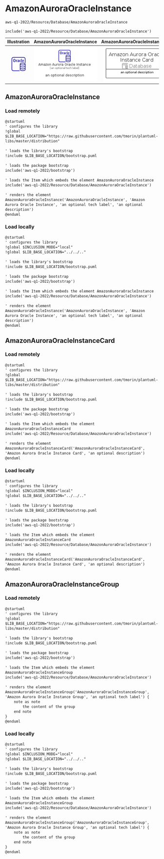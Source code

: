 # AmazonAuroraOracleInstance


```text
aws-q1-2022/Resource/Database/AmazonAuroraOracleInstance
```

```text
include('aws-q1-2022/Resource/Database/AmazonAuroraOracleInstance')
```



| Illustration | AmazonAuroraOracleInstance | AmazonAuroraOracleInstanceCard | AmazonAuroraOracleInstanceGroup |
| :---: | :---: | :---: | :---: |
| ![illustration for Illustration](../../../aws-q1-2022/Resource/Database/AmazonAuroraOracleInstance.png) | ![illustration for AmazonAuroraOracleInstance](../../../aws-q1-2022/Resource/Database/AmazonAuroraOracleInstance.Local.png) | ![illustration for AmazonAuroraOracleInstanceCard](../../../aws-q1-2022/Resource/Database/AmazonAuroraOracleInstanceCard.Local.png) | ![illustration for AmazonAuroraOracleInstanceGroup](../../../aws-q1-2022/Resource/Database/AmazonAuroraOracleInstanceGroup.Local.png) |




## AmazonAuroraOracleInstance

### Load remotely
```plantuml
@startuml
' configures the library
!global $LIB_BASE_LOCATION="https://raw.githubusercontent.com/tmorin/plantuml-libs/master/distribution"

' loads the library's bootstrap
!include $LIB_BASE_LOCATION/bootstrap.puml

' loads the package bootstrap
include('aws-q1-2022/bootstrap')

' loads the Item which embeds the element AmazonAuroraOracleInstance
include('aws-q1-2022/Resource/Database/AmazonAuroraOracleInstance')

' renders the element
AmazonAuroraOracleInstance('AmazonAuroraOracleInstance', 'Amazon Aurora Oracle Instance', 'an optional tech label', 'an optional description')
@enduml
```

### Load locally
```plantuml
@startuml
' configures the library
!global $INCLUSION_MODE="local"
!global $LIB_BASE_LOCATION="../../.."

' loads the library's bootstrap
!include $LIB_BASE_LOCATION/bootstrap.puml

' loads the package bootstrap
include('aws-q1-2022/bootstrap')

' loads the Item which embeds the element AmazonAuroraOracleInstance
include('aws-q1-2022/Resource/Database/AmazonAuroraOracleInstance')

' renders the element
AmazonAuroraOracleInstance('AmazonAuroraOracleInstance', 'Amazon Aurora Oracle Instance', 'an optional tech label', 'an optional description')
@enduml
```

## AmazonAuroraOracleInstanceCard

### Load remotely
```plantuml
@startuml
' configures the library
!global $LIB_BASE_LOCATION="https://raw.githubusercontent.com/tmorin/plantuml-libs/master/distribution"

' loads the library's bootstrap
!include $LIB_BASE_LOCATION/bootstrap.puml

' loads the package bootstrap
include('aws-q1-2022/bootstrap')

' loads the Item which embeds the element AmazonAuroraOracleInstanceCard
include('aws-q1-2022/Resource/Database/AmazonAuroraOracleInstance')

' renders the element
AmazonAuroraOracleInstanceCard('AmazonAuroraOracleInstanceCard', 'Amazon Aurora Oracle Instance Card', 'an optional description')
@enduml
```

### Load locally
```plantuml
@startuml
' configures the library
!global $INCLUSION_MODE="local"
!global $LIB_BASE_LOCATION="../../.."

' loads the library's bootstrap
!include $LIB_BASE_LOCATION/bootstrap.puml

' loads the package bootstrap
include('aws-q1-2022/bootstrap')

' loads the Item which embeds the element AmazonAuroraOracleInstanceCard
include('aws-q1-2022/Resource/Database/AmazonAuroraOracleInstance')

' renders the element
AmazonAuroraOracleInstanceCard('AmazonAuroraOracleInstanceCard', 'Amazon Aurora Oracle Instance Card', 'an optional description')
@enduml
```

## AmazonAuroraOracleInstanceGroup

### Load remotely
```plantuml
@startuml
' configures the library
!global $LIB_BASE_LOCATION="https://raw.githubusercontent.com/tmorin/plantuml-libs/master/distribution"

' loads the library's bootstrap
!include $LIB_BASE_LOCATION/bootstrap.puml

' loads the package bootstrap
include('aws-q1-2022/bootstrap')

' loads the Item which embeds the element AmazonAuroraOracleInstanceGroup
include('aws-q1-2022/Resource/Database/AmazonAuroraOracleInstance')

' renders the element
AmazonAuroraOracleInstanceGroup('AmazonAuroraOracleInstanceGroup', 'Amazon Aurora Oracle Instance Group', 'an optional tech label') {
    note as note
        the content of the group
    end note
}
@enduml
```

### Load locally
```plantuml
@startuml
' configures the library
!global $INCLUSION_MODE="local"
!global $LIB_BASE_LOCATION="../../.."

' loads the library's bootstrap
!include $LIB_BASE_LOCATION/bootstrap.puml

' loads the package bootstrap
include('aws-q1-2022/bootstrap')

' loads the Item which embeds the element AmazonAuroraOracleInstanceGroup
include('aws-q1-2022/Resource/Database/AmazonAuroraOracleInstance')

' renders the element
AmazonAuroraOracleInstanceGroup('AmazonAuroraOracleInstanceGroup', 'Amazon Aurora Oracle Instance Group', 'an optional tech label') {
    note as note
        the content of the group
    end note
}
@enduml
```

